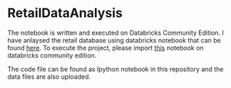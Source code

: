 # RetailDataAnalysis

The notebook is written and executed on Databricks Community Edition. I have anlaysed the retail database using databricks notebook that can be found <a href="https://databricks-prod-cloudfront.cloud.databricks.com/public/4027ec902e239c93eaaa8714f173bcfc/4669898712322796/3679758509457287/2471861511158089/latest.html">here</a>. To execute the project, please import <a href="https://databricks-prod-cloudfront.cloud.databricks.com/public/4027ec902e239c93eaaa8714f173bcfc/4669898712322796/3679758509457287/2471861511158089/latest.html">this</a> notebook on databricks community edition.

The code file can be found as Ipython notebook in this repository and the data files are also uploaded.

